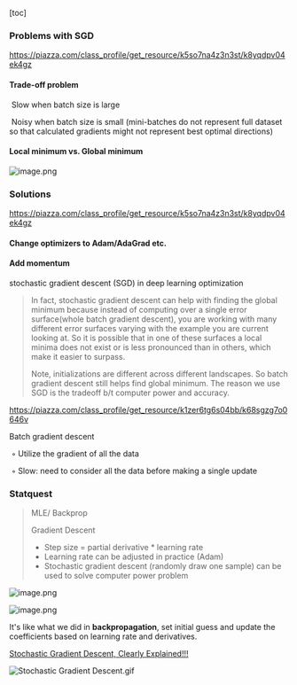 [toc]

### Problems with SGD

https://piazza.com/class_profile/get_resource/k5so7na4z3n3st/k8yqdpv04ek4gz



#### Trade-off problem

​	Slow when batch size is large

​	Noisy when batch size is small (mini-batches do not represent full dataset so that calculated gradients might not represent best optimal directions)

#### Local minimum vs. Global minimum

![image.png](https://i.loli.net/2020/05/08/u5waKYjy4JltHRW.png)





### Solutions

https://piazza.com/class_profile/get_resource/k5so7na4z3n3st/k8yqdpv04ek4gz



#### Change optimizers to Adam/AdaGrad etc.

#### Add momentum





stochastic gradient descent (SGD) in deep learning optimization

> In fact, stochastic gradient descent can help with finding the global minimum because instead of computing over a single error surface(whole batch gradient descent), you are working with many different error surfaces varying with the example you are current looking at. So it is possible that in one of these surfaces a local minima does not exist or is less pronounced than in others, which make it easier to surpass.
>
> Note, initializations are different across different landscapes. So batch gradient descent still helps find global minimum. The reason we use SGD is the tradeoff b/t computer power and accuracy.



https://piazza.com/class_profile/get_resource/k1zer6tg6s04bb/k68sgzg7o0646v

Batch gradient descent 

​	◦ Utilize the gradient of all the data 

​	◦ Slow: need to consider all the data before making a single update



### Statquest

> MLE/ Backprop
>
> Gradient Descent
>
> - Step size = partial derivative * learning rate
> - Learning rate can be adjusted in practice (Adam)
> - Stochastic gradient descent (randomly draw one sample) can be used to solve computer power problem



![image.png](https://i.loli.net/2020/01/08/LMyJxtAmGh2P1VT.png)



![image.png](https://i.loli.net/2020/01/08/zsPbTFahqgvIGf6.png)



It's like what we did in **backpropagation**, set initial guess and update the coefficients based on learning rate and derivatives. 



[Stochastic Gradient Descent, Clearly Explained!!!](https://www.youtube.com/watch?v=vMh0zPT0tLI&feature=youtu.be)



![Stochastic Gradient Descent.gif](https://i.loli.net/2020/01/08/YEjAcgrywVs2p8u.gif)





